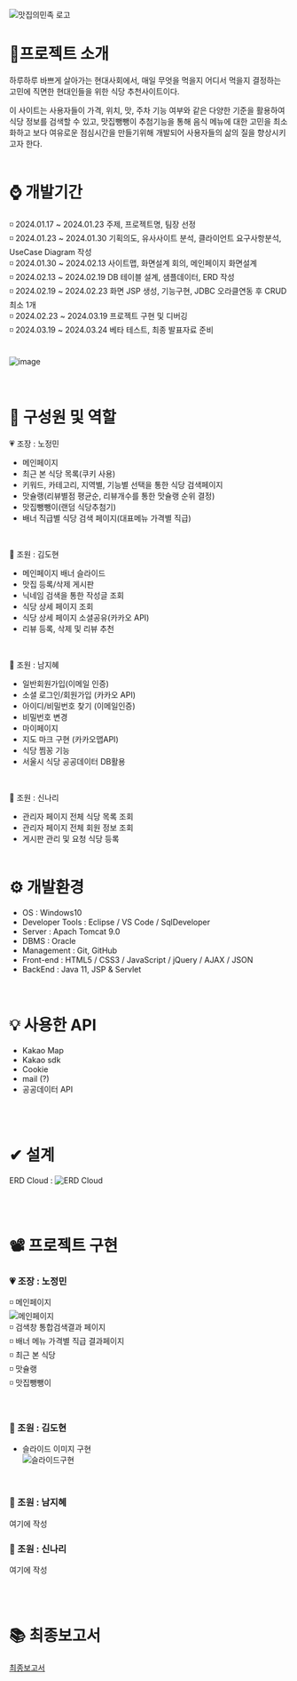 ![맛집의민족 로고](https://github.com/jeongmingg/ssemi_project/assets/151509557/1a381701-47b2-429d-ac3d-22998fb6c680)

# 📌프로젝트 소개 

하루하루 바쁘게 살아가는 현대사회에서, 매일 무엇을 먹을지 어디서 먹을지 결정하는 고민에 직면한 현대인들을 위한 식당 추천사이트이다.

이 사이트는 사용자들이 가격, 위치, 맛, 주차 기능 여부와 같은 다양한 기준을 활용하여 식당 정보를 검색할 수 있고, 맛집뺑뺑이 추첨기능을 통해 음식 메뉴에 대한 고민을 최소화하고 보다 여유로운 점심시간을 만들기위해 개발되어 사용자들의 삶의 질을 향상시키고자 한다.
<br/><br/> 

# ⌚ 개발기간

◽ 2024.01.17 ~ 2024.01.23 주제, 프로젝트명, 팀장 선정 <br/>
◽ 2024.01.23 ~ 2024.01.30 기획의도, 유사사이트 분석, 클라이언트 요구사항분석, UseCase Diagram 작성 <br/>
◽ 2024.01.30 ~ 2024.02.13 사이트맵, 화면설계 회의, 메인페이지 화면설계 <br/>
◽ 2024.02.13 ~ 2024.02.19 DB 테이블 설계, 샘플데이터, ERD 작성 <br/>
◽ 2024.02.19 ~ 2024.02.23 화면 JSP 생성, 기능구현, JDBC 오라클연동 후 CRUD 최소 1개 <br/>
◽ 2024.02.23 ~ 2024.03.19 프로젝트 구현 및 디버깅 <br/>
◽ 2024.03.19 ~ 2024.03.24 베타 테스트, 최종 발표자료 준비 <br/>
<br/><br/> 
![image](https://github.com/jeongmingg/ssemi_project/assets/151510057/aa9d6705-414d-46b6-8929-eb02892b8070)


<br/>

# 🌱 구성원 및 역할

💗 조장 : 노정민
   - 메인페이지
   - 최근 본 식당 목록(쿠키 사용)
   - 키워드, 카테고리, 지역별, 기능별 선택을 통한 식당 검색페이지
   - 맛슐랭(리뷰별점 평균순, 리뷰개수를 통한 맛슐랭 순위 결정)
   - 맛집뺑뺑이(랜덤 식당추첨기)
   - 배너 직급별 식당 검색 페이지(대표메뉴 가격별 직급)
<br/>

💛 조원 : 김도현
   - 메인페이지 배너 슬라이드
   - 맛집 등록/삭제 게시판 
   - 닉네임 검색을 통한 작성글 조회
   - 식당 상세 페이지 조회
   - 식당 상세 페이지 소셜공유(카카오 API)
   - 리뷰 등록, 삭제 및 리뷰 추천
<br/>

💙 조원 : 남지혜
   - 일반회원가입(이메일 인증)
   - 소셜 로그인/회원가입 (카카오 API)
   - 아이디/비밀번호 찾기 (이메일인증)
   - 비밀번호 변경
   - 마이페이지
   - 지도 마크 구현 (카카오맵API)
   - 식당 찜꽁 기능
   - 서울시 식당 공공데이터 DB활용
<br/>

💜 조원 : 신나리
   - 관리자 페이지 전체 식당 목록 조회
   - 관리자 페이지 전체 회원 정보 조회
   - 게시판 관리 및 요청 식당 등록
<br/><br/>

# ⚙ 개발환경
- OS : Windows10
- Developer Tools : Eclipse / VS Code / SqlDeveloper
- Server : Apach Tomcat 9.0
- DBMS : Oracle
- Management : Git, GitHub
- Front-end : HTML5 / CSS3 / JavaScript / jQuery / AJAX / JSON 
- BackEnd : Java 11, JSP & Servlet 

<br/>

# 💡 사용한 API
- Kakao Map
- Kakao sdk
- Cookie
- mail (?)
- 공공데이터 API

<br/><br/>

# ✔ 설계
ERD Cloud : 
![ERD Cloud](https://file.notion.so/f/f/87d71406-9469-4a04-834b-dc12ba2349e9/3793a43d-0a0b-4b21-9170-c5cbf9f5cd39/%EB%A7%9B%EC%A7%91%EC%9D%98_%EB%AF%BC%EC%A1%B1_ERD.png?id=90bb3dc5-b9c1-4504-8d54-471e55606221&table=block&spaceId=87d71406-9469-4a04-834b-dc12ba2349e9&expirationTimestamp=1711756800000&signature=cMKH8_wlhnK02YkQHbmfzuk56gu7TxTfTJHXVmYZ5hk)

<br/><br/>

# 📽 프로젝트 구현

### 💗 조장 : 노정민

   ◽ 메인페이지 <br />
     ![메인페이지](https://github.com/jeongmingg/ssemi_project/assets/151510057/e564f798-ef9c-4286-96d3-31d6e5b8242d) <br />
   ◽ 검색창 통합검색결과 페이지 <br />
   ◽ 배너 메뉴 가격별 직급 결과페이지 <br />
   ◽ 최근 본 식당 <br />
   ◽ 맛슐랭 <br />
   ◽ 맛집뺑뺑이 <br />
      


<br/>

### 💛 조원 : 김도현

- 슬라이드 이미지 구현 <br/>
![슬라이드구현](https://github.com/jeongmingg/ssemi_project/assets/151509557/9ba1977c-c882-4f3b-a7be-0925245dd9bf)


  

<br/>

### 💙 조원 : 남지혜

  여기에 작성
 

### 💜 조원 : 신나리

  여기에 작성
  
     
<br/><br/>

# 📚 최종보고서

[최종보고서](https://drive.google.com/file/d/1p-7MY-ICvuHByL8M-Rqj7zGDIYHQqrwK/view?usp=sharing)

     
